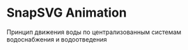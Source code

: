 # SnapSVG Animation
Принцип движения воды по централизованным системам водоснабжения и водоотведения
